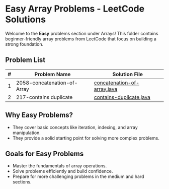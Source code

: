 # Easy Array Problems - LeetCode Solutions

Welcome to the **Easy** problems section under Arrays! This folder contains beginner-friendly array problems from LeetCode that focus on building a strong foundation.

## Problem List

| #   | Problem Name                       | Solution File                 |
|-----|------------------------------------|-------------------------------|
| 1   | 2058-concatenation-of-Array        | [concatenation-of-array.java](concatenation-of-array.java)  |
| 2   | 217-contains duplicate             | [contains-duplicate.java](contains-duplicate.java) |

## Why Easy Problems?

- They cover basic concepts like iteration, indexing, and array manipulation.
- They provide a solid starting point for solving more complex problems.

## Goals for Easy Problems

- Master the fundamentals of array operations.
- Solve problems efficiently and build confidence.
- Prepare for more challenging problems in the medium and hard sections.
